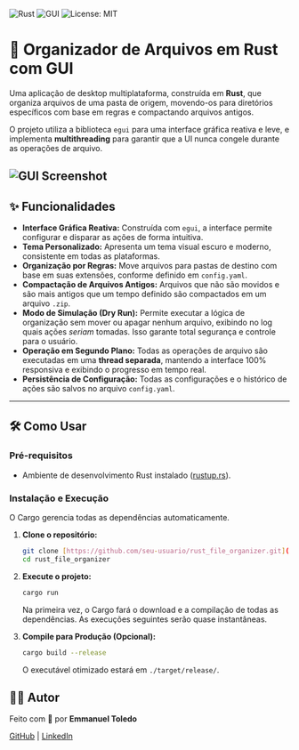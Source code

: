 ![Rust](https://img.shields.io/badge/Rust-stable-orange.svg?style=for-the-badge&logo=rust)
![GUI](https://img.shields.io/badge/GUI-egui-blue.svg?style=for-the-badge)
![License: MIT](https://img.shields.io/badge/License-MIT-yellow.svg?style=for-the-badge)

# 🦀 Organizador de Arquivos em Rust com GUI

Uma aplicação de desktop multiplataforma, construída em **Rust**, que organiza arquivos de uma pasta de origem, movendo-os para diretórios específicos com base em regras e compactando arquivos antigos.

O projeto utiliza a biblioteca `egui` para uma interface gráfica reativa e leve, e implementa **multithreading** para garantir que a UI nunca congele durante as operações de arquivo.

![GUI Screenshot](https://i.imgur.com/seu-link-aqui.png) 
---

## ✨ Funcionalidades

* **Interface Gráfica Reativa:** Construída com `egui`, a interface permite configurar e disparar as ações de forma intuitiva.
* **Tema Personalizado:** Apresenta um tema visual escuro e moderno, consistente em todas as plataformas.
* **Organização por Regras:** Move arquivos para pastas de destino com base em suas extensões, conforme definido em `config.yaml`.
* **Compactação de Arquivos Antigos:** Arquivos que não são movidos e são mais antigos que um tempo definido são compactados em um arquivo `.zip`.
* **Modo de Simulação (Dry Run):** Permite executar a lógica de organização sem mover ou apagar nenhum arquivo, exibindo no log quais ações *seriam* tomadas. Isso garante total segurança e controle para o usuário.
* **Operação em Segundo Plano:** Todas as operações de arquivo são executadas em uma **thread separada**, mantendo a interface 100% responsiva e exibindo o progresso em tempo real.
* **Persistência de Configuração:** Todas as configurações e o histórico de ações são salvos no arquivo `config.yaml`.

---

## 🛠️ Como Usar

### Pré-requisitos
* Ambiente de desenvolvimento Rust instalado ([rustup.rs](https://rustup.rs/)).

### Instalação e Execução
O Cargo gerencia todas as dependências automaticamente.

1.  **Clone o repositório:**
    ```bash
    git clone [https://github.com/seu-usuario/rust_file_organizer.git](https://github.com/seu-usuario/rust_file_organizer.git)
    cd rust_file_organizer
    ```

2.  **Execute o projeto:**
    ```bash
    cargo run
    ```
    Na primeira vez, o Cargo fará o download e a compilação de todas as dependências. As execuções seguintes serão quase instantâneas.

3.  **Compile para Produção (Opcional):**
    ```bash
    cargo build --release
    ```
    O executável otimizado estará em `./target/release/`.


## 👨‍💻 Autor

Feito com 💜 por **Emmanuel Toledo**

[GitHub](https://github.com/emmanuel-toledo-dev/) | [LinkedIn](https://www.linkedin.com/in/emmanuel-toledo-163b561a0/?locale=pt)